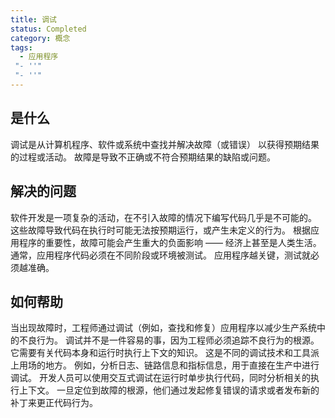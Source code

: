 ```yaml
---
title: 调试
status: Completed
category: 概念
tags:
  - 应用程序
 "- ''"
 "- ''"
---
```


## 是什么

调试是从计算机程序、软件或系统中查找并解决故障（或错误） 以获得预期结果的过程或活动。 故障是导致不正确或不符合预期结果的缺陷或问题。

## 解决的问题

软件开发是一项复杂的活动，在不引入故障的情况下编写代码几乎是不可能的。 这些故障导致代码在执行时可能无法按预期运行，或产生未定义的行为。 根据应用程序的重要性，故障可能会产生重大的负面影响 —— 经济上甚至是人类生活。 通常，应用程序代码必须在不同阶段或环境被测试。 应用程序越关键，测试就必须越准确。

## 如何帮助

当出现故障时，工程师通过调试（例如，查找和修复）应用程序以减少生产系统中的不良行为。 调试并不是一件容易的事，因为工程师必须追踪不良行为的根源。 它需要有关代码本身和运行时执行上下文的知识。 这是不同的调试技术和工具派上用场的地方。 例如，分析日志、链路信息和指标信息，用于直接在生产中进行调试。 开发人员可以使用交互式调试在运行时单步执行代码，同时分析相关的执行上下文。 一旦定位到故障的根源，他们通过发起修复错误的请求或者发布新的补丁来更正代码行为。
